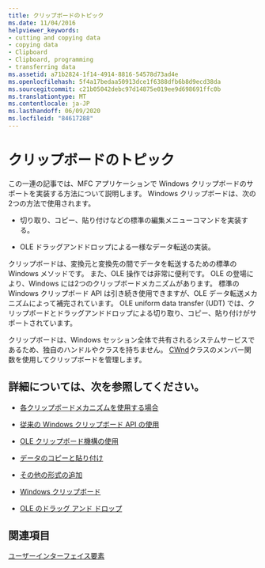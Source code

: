 ```yaml
---
title: クリップボードのトピック
ms.date: 11/04/2016
helpviewer_keywords:
- cutting and copying data
- copying data
- Clipboard
- Clipboard, programming
- transferring data
ms.assetid: a71b2824-1f14-4914-8816-54578d73ad4e
ms.openlocfilehash: 5f4a17bedaa50913dce1f6388dfb6b8d9ecd38da
ms.sourcegitcommit: c21b05042debc97d14875e019ee9d698691ffc0b
ms.translationtype: MT
ms.contentlocale: ja-JP
ms.lasthandoff: 06/09/2020
ms.locfileid: "84617288"
---
```

# <a name="clipboard"></a>クリップボードのトピック

この一連の記事では、MFC アプリケーションで Windows クリップボードのサポートを実装する方法について説明します。 Windows クリップボードは、次の2つの方法で使用されます。

- 切り取り、コピー、貼り付けなどの標準の編集メニューコマンドを実装する。

- OLE ドラッグアンドドロップによる一様なデータ転送の実装。

クリップボードは、変換元と変換先の間でデータを転送するための標準の Windows メソッドです。 また、OLE 操作では非常に便利です。 OLE の登場により、Windows には2つのクリップボードメカニズムがあります。 標準の Windows クリップボード API は引き続き使用できますが、OLE データ転送メカニズムによって補完されています。 OLE uniform data transfer (UDT) では、クリップボードとドラッグアンドドロップによる切り取り、コピー、貼り付けがサポートされています。

クリップボードは、Windows セッション全体で共有されるシステムサービスであるため、独自のハンドルやクラスを持ちません。 [CWnd](reference/cwnd-class.md)クラスのメンバー関数を使用してクリップボードを管理します。

## <a name="what-do-you-want-to-know-more-about"></a>詳細については、次を参照してください。

- [各クリップボードメカニズムを使用する場合](clipboard-when-to-use-each-clipboard-mechanism.md)

- [従来の Windows クリップボード API の使用](clipboard-using-the-windows-clipboard.md)

- [OLE クリップボード機構の使用](clipboard-using-the-ole-clipboard-mechanism.md)

- [データのコピーと貼り付け](clipboard-copying-and-pasting-data.md)

- [その他の形式の追加](clipboard-adding-other-formats.md)

- [Windows クリップボード](/windows/win32/dataxchg/clipboard)

- [OLE のドラッグ アンド ドロップ](drag-and-drop-ole.md)

## <a name="see-also"></a>関連項目

[ユーザーインターフェイス要素](user-interface-elements-mfc.md)
